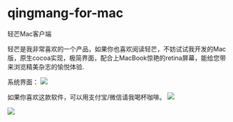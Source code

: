 # qingmang-for-mac
轻芒Mac客户端

轻芒是我非常喜欢的一个产品，如果你也喜欢阅读轻芒，不妨试试我开发的Mac版，原生cocoa实现，极简界面，配合上MacBook惊艳的retina屏幕，能给您带来浏览精美杂志的愉悦体验.

系统界面：
![](http://syy.freep.cn/588778/1B8D71B1-AFF2-40E9-AE6D-CCF8473AD077.png)



如果你喜欢这款软件，可以用支付宝/微信请我喝杯咖啡。
![](http://syy.freep.cn/588778/13255BDA-52C1-4601-91C5-8200453A1078.png)

![](http://syy.freep.cn/588778/821A092A-A2D5-4F55-AA6C-DE6AD2E79152.png)
